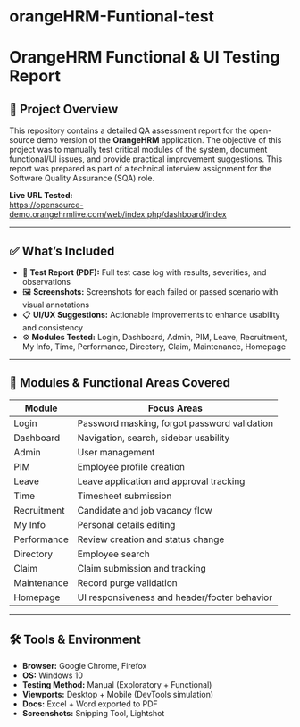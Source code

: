 # orangeHRM-Funtional-test
# OrangeHRM Functional & UI Testing Report

## 📌 Project Overview

This repository contains a detailed QA assessment report for the open-source demo version of the **OrangeHRM** application. The objective of this project was to manually test critical modules of the system, document functional/UI issues, and provide practical improvement suggestions. This report was prepared as part of a technical interview assignment for the Software Quality Assurance (SQA) role.

**Live URL Tested:**  
https://opensource-demo.orangehrmlive.com/web/index.php/dashboard/index

---

## ✅ What’s Included

- 📄 **Test Report (PDF):** Full test case log with results, severities, and observations
- 🖼 **Screenshots:** Screenshots for each failed or passed scenario with visual annotations
- 📋 **UI/UX Suggestions:** Actionable improvements to enhance usability and consistency
- ⚙️ **Modules Tested:** Login, Dashboard, Admin, PIM, Leave, Recruitment, My Info, Time, Performance, Directory, Claim, Maintenance, Homepage

---

## 🧪 Modules & Functional Areas Covered

| Module        | Focus Areas                                 |
|---------------|----------------------------------------------|
| Login         | Password masking, forgot password validation |
| Dashboard     | Navigation, search, sidebar usability        |
| Admin         | User management                              |
| PIM           | Employee profile creation                    |
| Leave         | Leave application and approval tracking      |
| Time          | Timesheet submission                         |
| Recruitment   | Candidate and job vacancy flow               |
| My Info       | Personal details editing                     |
| Performance   | Review creation and status change            |
| Directory     | Employee search                              |
| Claim         | Claim submission and tracking                |
| Maintenance   | Record purge validation                      |
| Homepage      | UI responsiveness and header/footer behavior |

---

## 🛠 Tools & Environment

- **Browser:** Google Chrome, Firefox
- **OS:** Windows 10
- **Testing Method:** Manual (Exploratory + Functional)
- **Viewports:** Desktop + Mobile (DevTools simulation)
- **Docs:** Excel + Word exported to PDF
- **Screenshots:** Snipping Tool, Lightshot



